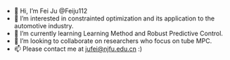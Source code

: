 - 👋 Hi, I’m Fei Ju  @Feiju112
- 👀 I’m interested in constrainted optimization and its application to the automotive industry.
- 🌱 I’m currently learning Learning Method and Robust Predictive Control.
- 💞️ I’m looking to collaborate on researchers who focus on tube MPC.
- 📫 Please contact me at jufei@njfu.edu.cn :)

<!---
Feiju112/Feiju112 is a ✨ special ✨ repository because its `README.md` (this file) appears on your GitHub profile.
You can click the Preview link to take a look at your changes.
--->
